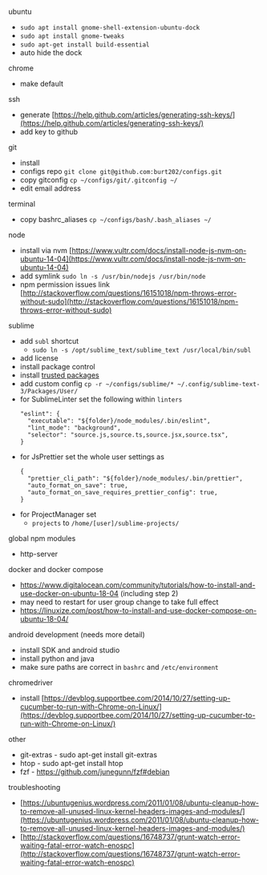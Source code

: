 ubuntu
  - `sudo apt install gnome-shell-extension-ubuntu-dock`
  - `sudo apt install gnome-tweaks`
  - `sudo apt-get install build-essential`
  - auto hide the dock

chrome
  - make default

ssh
  - generate [https://help.github.com/articles/generating-ssh-keys/](https://help.github.com/articles/generating-ssh-keys/)
  - add key to github

git
  - install
  - configs repo `git clone git@github.com:burt202/configs.git`
  - copy gitconfig `cp ~/configs/git/.gitconfig ~/`
  - edit email address

terminal
  - copy bashrc_aliases `cp ~/configs/bash/.bash_aliases ~/`

node
  - install via nvm [https://www.vultr.com/docs/install-node-js-nvm-on-ubuntu-14-04](https://www.vultr.com/docs/install-node-js-nvm-on-ubuntu-14-04)
  - add symlink `sudo ln -s /usr/bin/nodejs /usr/bin/node`
  - npm permission issues link [http://stackoverflow.com/questions/16151018/npm-throws-error-without-sudo](http://stackoverflow.com/questions/16151018/npm-throws-error-without-sudo)

sublime
  - add `subl` shortcut
    - `sudo ln -s /opt/sublime_text/sublime_text /usr/local/bin/subl`
  - add license
  - install package control
  - install [trusted packages](https://github.com/burt202/configs/blob/master/sublime/trusted-packages)
  - add custom config `cp -r ~/configs/sublime/* ~/.config/sublime-text-3/Packages/User/`
  - for SublimeLinter set the following within `linters`
    ```
    "eslint": {
      "executable": "${folder}/node_modules/.bin/eslint",
      "lint_mode": "background",
      "selector": "source.js,source.ts,source.jsx,source.tsx",
    }
    ```
  - for JsPrettier set the whole user settings as
    ```
    {
      "prettier_cli_path": "${folder}/node_modules/.bin/prettier",
      "auto_format_on_save": true,
      "auto_format_on_save_requires_prettier_config": true,
    }
    ```
  - for ProjectManager set
    - `projects` to `/home/[user]/sublime-projects/`

global npm modules
  - http-server

docker and docker compose
  - https://www.digitalocean.com/community/tutorials/how-to-install-and-use-docker-on-ubuntu-18-04 (including step 2)
  - may need to restart for user group change to take full effect
  - https://linuxize.com/post/how-to-install-and-use-docker-compose-on-ubuntu-18-04/

android development (needs more detail)
  - install SDK and android studio
  - install python and java
  - make sure paths are correct in `bashrc` and `/etc/environment`

chromedriver
  - install [https://devblog.supportbee.com/2014/10/27/setting-up-cucumber-to-run-with-Chrome-on-Linux/](https://devblog.supportbee.com/2014/10/27/setting-up-cucumber-to-run-with-Chrome-on-Linux/)

other
  - git-extras - sudo apt-get install git-extras
  - htop - sudo apt-get install htop
  - fzf - https://github.com/junegunn/fzf#debian

troubleshooting
  - [https://ubuntugenius.wordpress.com/2011/01/08/ubuntu-cleanup-how-to-remove-all-unused-linux-kernel-headers-images-and-modules/](https://ubuntugenius.wordpress.com/2011/01/08/ubuntu-cleanup-how-to-remove-all-unused-linux-kernel-headers-images-and-modules/)
  - [http://stackoverflow.com/questions/16748737/grunt-watch-error-waiting-fatal-error-watch-enospc](http://stackoverflow.com/questions/16748737/grunt-watch-error-waiting-fatal-error-watch-enospc)

